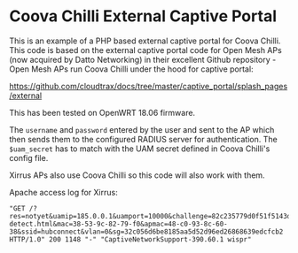 # Coova Chilli External Captive Portal

This is an example of a PHP based external captive portal for Coova Chilli. This code is based on the external captive portal code for Open Mesh APs (now acquired by Datto Networking) in their excellent Github repository - Open Mesh APs run Coova Chilli under the hood for captive portal:

https://github.com/cloudtrax/docs/tree/master/captive_portal/splash_pages/external

This has been tested on OpenWRT 18.06 firmware.

The `username` and `password` entered by the user and sent to the AP which then sends them to the configured RADIUS server for authentication. The `$uam_secret` has to match with the UAM secret defined in Coova Chilli's config file.

Xirrus APs also use Coova Chilli so this code will also work with them.

Apache access log for Xirrus:
```
"GET /?res=notyet&uamip=185.0.0.1&uamport=10000&challenge=82c235779d0f51f5143d375337940675&userurl=http%3a%2f%2fcaptive.apple.com%2fhotspot-detect.html&mac=38-53-9c-82-79-f0&apmac=48-c0-93-8c-60-38&ssid=hubconnect&vlan=0&sg=32c056d6be8185aa5d52d96ed26868639edcfcb2 HTTP/1.0" 200 1148 "-" "CaptiveNetworkSupport-390.60.1 wispr"
```
